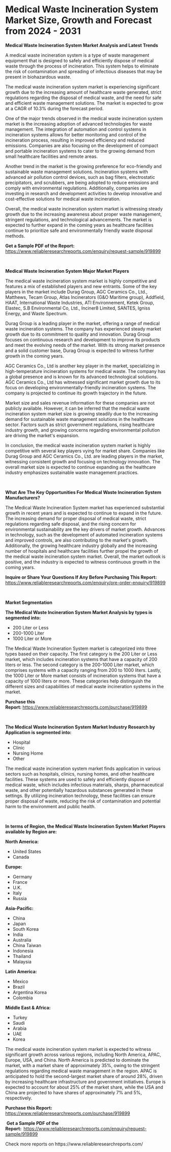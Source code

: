 <p><h1>Medical Waste Incineration System Market Size, Growth and Forecast from 2024 - 2031</h1></p><p><strong>Medical Waste Incineration System Market Analysis and Latest Trends</strong></p>
<p><p>A medical waste incineration system is a type of waste management equipment that is designed to safely and efficiently dispose of medical waste through the process of incineration. This system helps to eliminate the risk of contamination and spreading of infectious diseases that may be present in biohazardous waste.</p><p>The medical waste incineration system market is experiencing significant growth due to the increasing amount of healthcare waste generated, strict regulations regarding the disposal of medical waste, and the need for safe and efficient waste management solutions. The market is expected to grow at a CAGR of 10.3% during the forecast period.</p><p>One of the major trends observed in the medical waste incineration system market is the increasing adoption of advanced technologies for waste management. The integration of automation and control systems in incineration systems allows for better monitoring and control of the incineration process, resulting in improved efficiency and reduced emissions. Companies are also focusing on the development of compact and portable incineration systems to cater to the growing demand from small healthcare facilities and remote areas.</p><p>Another trend in the market is the growing preference for eco-friendly and sustainable waste management solutions. Incineration systems with advanced air pollution control devices, such as bag filters, electrostatic precipitators, and scrubbers, are being adopted to reduce emissions and comply with environmental regulations. Additionally, companies are investing in research and development activities to develop innovative and cost-effective solutions for medical waste incineration.</p><p>Overall, the medical waste incineration system market is witnessing steady growth due to the increasing awareness about proper waste management, stringent regulations, and technological advancements. The market is expected to further expand in the coming years as healthcare facilities continue to prioritize safe and environmentally friendly waste disposal methods.</p></p>
<p><strong>Get a Sample PDF of the Report:&nbsp;</strong> <a href="https://www.reliableresearchreports.com/enquiry/request-sample/919899">https://www.reliableresearchreports.com/enquiry/request-sample/919899</a></p>
<p>&nbsp;</p>
<p><strong>Medical Waste Incineration System Major Market Players</strong></p>
<p><p>The medical waste incineration system market is highly competitive and features a mix of established players and new entrants. Some of the key players in the market include Durag Group, AGC Ceramics Co., Ltd., Matthews, Tecam Group, Atlas Incinerators (G&O Maritime group), Addfield, HAAT, International Waste Industries, ATI Environnement, Ketek Group, Elastec, S.B Environmental Co, Ltd., Inciner8 Limited, SANTES, Igniss Energy, and Waste Spectrum.</p><p>Durag Group is a leading player in the market, offering a range of medical waste incineration systems. The company has experienced steady market growth due to its commitment to quality and innovation. Durag Group focuses on continuous research and development to improve its products and meet the evolving needs of the market. With its strong market presence and a solid customer base, Durag Group is expected to witness further growth in the coming years.</p><p>AGC Ceramics Co., Ltd is another key player in the market, specializing in high-temperature incineration systems for medical waste. The company has a global presence and is known for its advanced technological solutions. AGC Ceramics Co., Ltd has witnessed significant market growth due to its focus on developing environmentally-friendly incineration systems. The company is projected to continue its growth trajectory in the future.</p><p>Market size and sales revenue information for these companies are not publicly available. However, it can be inferred that the medical waste incineration system market size is growing steadily due to the increasing demand for sustainable waste management solutions in the healthcare sector. Factors such as strict government regulations, rising healthcare industry growth, and growing concerns regarding environmental pollution are driving the market's expansion.</p><p>In conclusion, the medical waste incineration system market is highly competitive with several key players vying for market share. Companies like Durag Group and AGC Ceramics Co., Ltd. are leading players in the market, witnessing consistent growth and focusing on technology innovation. The overall market size is expected to continue expanding as the healthcare industry emphasizes sustainable waste management practices.</p></p>
<p>&nbsp;</p>
<p><strong>What Are The Key Opportunities For Medical Waste Incineration System Manufacturers?</strong></p>
<p><p>The Medical Waste Incineration System market has experienced substantial growth in recent years and is expected to continue to expand in the future. The increasing demand for proper disposal of medical waste, strict regulations regarding safe disposal, and the rising concern for environmental sustainability are the key drivers of market growth. Advances in technology, such as the development of automated incineration systems and improved controls, are also contributing to the market's growth. Additionally, the growing healthcare industry globally and the increasing number of hospitals and healthcare facilities further propel the growth of the medical waste incineration system market. Overall, the market outlook is positive, and the industry is expected to witness continuous growth in the coming years.</p></p>
<p><strong>Inquire or Share Your Questions If Any Before Purchasing This Report:</strong> <a href="https://www.reliableresearchreports.com/enquiry/pre-order-enquiry/919899">https://www.reliableresearchreports.com/enquiry/pre-order-enquiry/919899</a></p>
<p>&nbsp;</p>
<p><strong>Market Segmentation</strong></p>
<p><strong>The Medical Waste Incineration System Market Analysis by types is segmented into:</strong></p>
<p><ul><li>200 Liter or Less</li><li>200-1000 Liter</li><li>1000 Liter or More</li></ul></p>
<p><p>The Medical Waste Incineration System market is categorized into three types based on their capacity. The first category is the 200 Liter or Less market, which includes incineration systems that have a capacity of 200 liters or less. The second category is the 200-1000 Liter market, which comprises systems with a capacity ranging from 200 to 1000 liters. Lastly, the 1000 Liter or More market consists of incineration systems that have a capacity of 1000 liters or more. These categories help distinguish the different sizes and capabilities of medical waste incineration systems in the market.</p></p>
<p><strong>Purchase this Report:&nbsp;</strong><a href="https://www.reliableresearchreports.com/purchase/919899">https://www.reliableresearchreports.com/purchase/919899</a></p>
<p>&nbsp;</p>
<p><strong>The Medical Waste Incineration System Market Industry Research by Application is segmented into:</strong></p>
<p><ul><li>Hospital</li><li>Clinic</li><li>Nursing Home</li><li>Other</li></ul></p>
<p><p>The medical waste incineration system market finds application in various sectors such as hospitals, clinics, nursing homes, and other healthcare facilities. These systems are used to safely and efficiently dispose of medical waste, which includes infectious materials, sharps, pharmaceutical waste, and other potentially hazardous substances generated in these settings. By utilizing incineration technology, these facilities can ensure proper disposal of waste, reducing the risk of contamination and potential harm to the environment and public health.</p></p>
<p>&nbsp;</p>
<p><strong>In terms of Region, the Medical Waste Incineration System Market Players available by Region are:</strong></p>
<p>
    <p> <strong> North America: </strong>
        <ul>
            <li>United States</li>
            <li>Canada</li>
        </ul>
        </p> 
    <p> <strong> Europe: </strong>
        <ul>
            <li>Germany</li>
            <li>France</li>
            <li>U.K.</li>
            <li>Italy</li>
            <li>Russia</li>
        </ul>
        </p> 
    <p> <strong> Asia-Pacific: </strong>
        <ul>
            <li>China</li>
            <li>Japan</li>
            <li>South Korea</li>
            <li>India</li>
            <li>Australia</li>
            <li>China Taiwan</li>
            <li>Indonesia</li>
            <li>Thailand</li>
            <li>Malaysia</li>
        </ul>
        </p> 
    <p> <strong> Latin America: </strong>
        <ul>
            <li>Mexico</li>
            <li>Brazil</li>
            <li>Argentina Korea</li>
            <li>Colombia</li>
        </ul>
        </p> 
    <p> <strong> Middle East & Africa: </strong>
        <ul>
            <li>Turkey</li>
            <li>Saudi</li>
            <li>Arabia</li>
            <li>UAE</li>
            <li>Korea</li>
        </ul>
    </p>
    </p>
<p><p>The medical waste incineration system market is expected to witness significant growth across various regions, including North America, APAC, Europe, USA, and China. North America is predicted to dominate the market, with a market share of approximately 35%, owing to the stringent regulations regarding medical waste management in the region. APAC is anticipated to hold the second-largest market share of around 28%, driven by increasing healthcare infrastructure and government initiatives. Europe is expected to account for about 25% of the market share, while the USA and China are projected to have shares of approximately 7% and 5%, respectively.</p></p>
<p><strong>Purchase this Report: </strong><a href="https://www.reliableresearchreports.com/purchase/919899">https://www.reliableresearchreports.com/purchase/919899</a></p>
<p>&nbsp;<strong>Get a Sample PDF of the Report:&nbsp;&nbsp;</strong><a href="https://www.reliableresearchreports.com/enquiry/request-sample/919899">https://www.reliableresearchreports.com/enquiry/request-sample/919899</a></p>
<p><strong></strong></p>
<p>Check more reports on https://www.reliableresearchreports.com/</p>